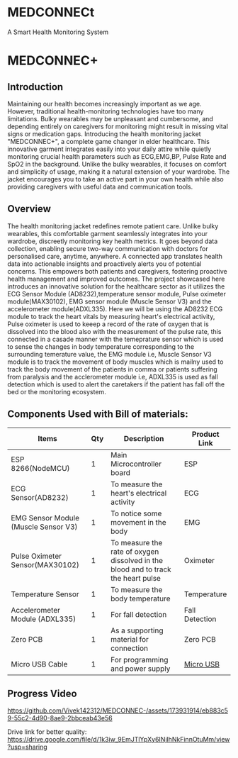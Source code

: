 # MEDCONNECt
A Smart Health Monitoring System

# MEDCONNEC+
## Introduction
Maintaining our health becomes increasingly important as we age. However, traditional health-monitoring technologies have too many limitations. Bulky wearables may be unpleasant and cumbersome, and depending entirely on caregivers for monitoring might result in missing vital signs or medication gaps. Introducing the health monitoring jacket "MEDCONNEC+", a complete game changer in elder healthcare. This innovative garment integrates easily into your daily attire while quietly monitoring crucial health parameters such as ECG,EMG,BP, Pulse Rate and SpO2 in the background. Unlike the bulky wearables, it focuses on comfort and simplicity of usage, making it a natural extension of your wardrobe. The jacket encourages you to take an active part in your own health while also providing caregivers with useful data and communication tools.

## Overview
The health monitoring jacket redefines remote patient care. Unlike bulky wearables, this comfortable garment seamlessly integrates into your wardrobe, discreetly monitoring key health metrics. It goes beyond data collection, enabling secure two-way communication with doctors for personalised care, anytime, anywhere. A connected app translates health data into actionable insights and proactively alerts you of potential concerns. This empowers both patients and caregivers, fostering proactive health management and improved outcomes. 
The project showcased here introduces an innovative solution for the healthcare sector as it utilizes the ECG Sensor Module (AD8232),temperature sensor module, Pulse oximeter module(MAX30102), EMG sensor module (Muscle Sensor V3) and the accelerometer module(ADXL335). Here we will be using the AD8232 ECG module to track the heart vitals by measuring heart's electrical activity, Pulse oximeter is used to keeep a record of the rate of oxygen that is dissolved into the blood also with the measurement of the pulse rate, this connected in a casade manner with the temeprature sensor which is used to sense the changes in body temperature corresponding to the surrounding temerature value, the EMG module i.e, Muscle Sensor V3 module is to track the movement of body muscles which is mailny used to track the body movement of the patients in comma or patients suffering from paralysis and the acclerometer module i.e, ADXL335 is used as fall detection which is used to alert the caretakers if the patient has fall off the bed or the monitoring ecosystem.

## Components Used with Bill of materials:
| Items | Qty | Description | Product Link |
| ------------- | ------------- | ------------- | ------------- |
| ESP 8266(NodeMCU) | 1 | Main Microcontroller board  | ESP  |
| ECG Sensor(AD8232) | 1  | To measure the heart's electrical activity | ECG  |
| EMG Sensor Module (Muscle Sensor V3) | 1 | To notice some movement in the body | EMG  |
| Pulse Oximeter Sensor(MAX30102) | 1 | To measure the rate of oxygen dissolved in the blood and to track the heart pulse | Oximeter  |
| Temperature Sensor | 1 | To measure the body temperature | Temperature  |
| Accelerometer Module (ADXL335) | 1 | For fall detection | Fall Detection  |
| Zero PCB | 1 | As a supporting material for connection | Zero PCB  |
| Micro USB Cable | 1 | For programming and power supply | [Micro USB](https://www.amazon.in/Ambrane-Unbreakable-Charging-Braided-Android/dp/B082LZGK39/ref=sr_1_1_sspa?dib=eyJ2IjoiMSJ9.kB5uYy6abLIBGw_5ni8HPZlFbFhsEi2fIIPzrjRN2Sf5rHcnGr4xu2VY5zOYVDPdH28OtJ-03mMLe42eYuuHi19bFRJB9lZKv18KAkQlDNKL--qMPxGOtPsrC8UPtgELBI6GTTOzJJICn9CxfhLEEllI_W31Trksj8qfHPLBr9PG6wl-hqGOpKtaSYFYTZOowEzTWt_l_dwbUS-j9Vr89iAfwrIFooA9jEO2BhXUBAo.CVbUHtU7k0Je7_Q7v3mcrEMgFgOX1Ai1dL9E2XqyjcM&dib_tag=se&keywords=micro+usb+cable&qid=1720703933&sr=8-1-spons&sp_csd=d2lkZ2V0TmFtZT1zcF9hdGY&psc=1)  |

## Progress Video
https://github.com/Vivek142312/MEDCONNEC-/assets/173931914/eb883c59-55c2-4d90-8ae9-2bbceab43e56

Drive link for better quality: https://drive.google.com/file/d/1k3iw_9EmJTlYpXy6INjlhNkFinnOtuMm/view?usp=sharing

